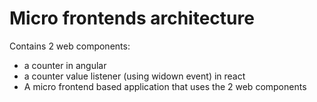 # Micro frontends architecture

Contains 2 web components:
- a counter in angular
- a counter value listener (using widown event) in react
- A micro frontend based application that uses the 2 web components
